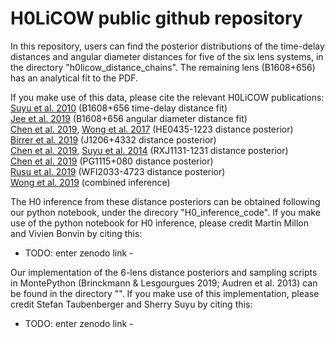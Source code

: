 # H0LiCOW public github repository

In this repository, users can find the posterior distributions of the time-delay distances and angular diameter distances for five of the six lens systems, in the directory "h0licow_distance_chains". The remaining lens (B1608+656) has an analytical fit to the PDF. 

If you make use of this data, please cite the relevant H0LiCOW publications: <br>
<a href="http://adsabs.harvard.edu/abs/2010ApJ...711..201S">Suyu et al. 2010</a> (B1608+656 time-delay distance fit) <br>
<a href="https://ui.adsabs.harvard.edu/abs/2019Sci...365.1134J/abstract">Jee et al. 2019</a> (B1608+656 angular diameter distance fit) <br>
<a href="https://ui.adsabs.harvard.edu/abs/2019MNRAS.490.1743C/abstract">Chen et al. 2019</a>, <a href="https://ui.adsabs.harvard.edu/abs/2017MNRAS.465.4895W/abstract">Wong et al. 2017</a> (HE0435-1223 distance posterior) <br>
<a href="https://ui.adsabs.harvard.edu/abs/2019MNRAS.484.4726B/abstract">Birrer et al. 2019</a> (J1206+4332 distance posterior) <br>
<a href="https://ui.adsabs.harvard.edu/abs/2019MNRAS.490.1743C/abstract">Chen et al. 2019</a>, <a href="https://ui.adsabs.harvard.edu/abs/2014ApJ...788L..35S/abstract">Suyu et al. 2014</a> (RXJ1131-1231 distance posterior) <br>
<a href="https://ui.adsabs.harvard.edu/abs/2019MNRAS.490.1743C/abstract">Chen et al. 2019</a> (PG1115+080 distance posterior) <br>
<a href="https://arxiv.org/abs/1905.09338">Rusu et al. 2019</a> (WFI2033-4723 distance posterior) <br>
<a href="https://arxiv.org/abs/1907.04869">Wong et al. 2019</a> (combined inference) <br>

The H0 inference from these distance posteriors can be obtained following our python notebook, under the direcory "H0_inference_code".  If you make use of the python notebook for H0 inference, please credit Martin Millon and Vivien Bonvin by citing this:
 - TODO: enter zenodo link - 

Our implementation of the 6-lens distance posteriors and sampling scripts in MontePython (Brinckmann & Lesgourgues 2019; Audren et al. 2013) can be found in the directory "". If you make use of this implementation, please credit Stefan Taubenberger and Sherry Suyu by citing this:
 - TODO: enter zenodo link -
